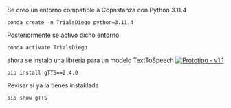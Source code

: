 
Se creo un entorno compatible a Copnstanza con Python 3.11.4
```
conda create -n TrialsDiego python=3.11.4
```
Posteriormente se activo dicho entorno

```
conda activate TrialsDiego
```
ahora se instalo una libreria para un modelo TextToSpeech [![Prototipo - v1.1](https://img.shields.io/static/v1?label=Pip&message=gTTS&color=#2986cc&logo=Google)](https://pypi.org/project/gTTS/)

```
pip install gTTS==2.4.0
```
Revisar si ya la tienes instaklada

```
pip show gTTS
```